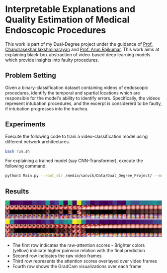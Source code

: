 # Interpretable Explanations and Quality Estimation of Medical Endoscopic Procedures

This work is part of my Dual-Degree project under the guidance of [Prof. Chandrasekhar lakshminarayan](https://sites.google.com/view/chandrashekar-lakshminarayanan) and [Prof. Arun Rajkumar](https://sites.google.com/view/arun-rajkumar).
This work aims at explaining black-box abstraction of video-based deep learning models which provide insights into faulty procedures.

## Problem Setting

Given a binary-classification dataset containing videos of endoscopic procedures, identify the temporal and spartial locations which are responsible for the model's ability to identify errors.
Specifically, the videos represent intubation procedures, and the excerpt is considererd to be faulty, if intubation progresses into the trachea.

## Experiments

Execute the following code to train a video-classification model using different network architectures.

```bash
bash run.sh
```

For explaining a trained model (say CNN-Transformer), execute the following command.

```bash
python3 Main.py --root_dir /media/sanvik/Data/Dual_Degree_Project/ --model_net CNNTrans --out_dir CNNTransPool_4_128_CLS --head_type cls --test --vis
```
## Results

![Visual Explanations generated using CNN_Transformer](/assets/explanation1.jpg "Sample 1")
![Visual Explanations generated using CNN_Transformer](/assets/explanation2.jpg "Sample 2")

- The first row indicates the raw-attention scores - Brighter colors (yellow) indicate higher pairwise relation with the final prediction
- Second row indicates the raw video frames
- Third row represents the attention scores overlayed over video frames
- Fourth row shows the GradCam visualizations over each frame
